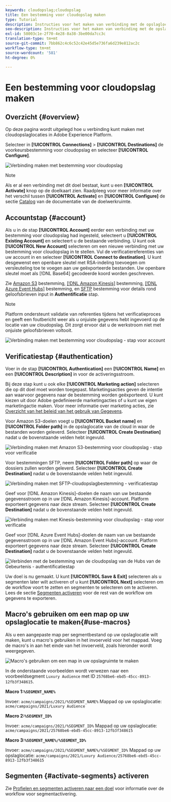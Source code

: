 ```yaml
---
keywords: cloudopslag;cloudopslag
title: Een bestemming voor cloudopslag maken
type: Tutorial
description: Instructies voor het maken van verbinding met de opslaglocaties van uw cloud
seo-description: Instructies voor het maken van verbinding met de opslaglocaties van uw cloud
exl-id: 58003c1e-2f70-4e28-8a38-3be00da7cc3c
translation-type: tm+mt
source-git-commit: 7bb862c4c6c52c42e45d5e736fa6d239e812ac2c
workflow-type: tm+mt
source-wordcount: '581'
ht-degree: 0%

---
```


# Een bestemming voor cloudopslag maken

## Overzicht {#overview}

Op deze pagina wordt uitgelegd hoe u verbinding kunt maken met cloudopslaglocaties in Adobe Experience Platform.

Selecteer in **[!UICONTROL Connections]** > **[!UICONTROL Destinations]** de voorkeursbestemming voor cloudopslag en selecteer **[!UICONTROL Configure]**.

![Verbinding maken met bestemming voor cloudopslag](../../assets/catalog/cloud-storage/workflow/connect.png)

>[!NOTE]
>
>Als er al een verbinding met dit doel bestaat, kunt u een **[!UICONTROL Activate]** knop op de doelkaart zien. Raadpleeg voor meer informatie over het verschil tussen **[!UICONTROL Activate]** en **[!UICONTROL Configure]** de sectie [Catalog](../../ui/destinations-workspace.md#catalog) van de documentatie van de doelwerkruimte.

## Accountstap {#account}

Als u in de stap **[!UICONTROL Account]** eerder een verbinding met uw bestemming voor cloudopslag had ingesteld, selecteert u **[!UICONTROL Existing Account]** en selecteert u de bestaande verbinding. U kunt ook **[!UICONTROL New Account]** selecteren om een nieuwe verbinding met uw bestemming voor cloudopslag in te stellen. Vul de verificatiereferenties van uw account in en selecteer **[!UICONTROL Connect to destination]**. U kunt desgewenst een openbare sleutel met RSA-indeling toevoegen om versleuteling toe te voegen aan uw geëxporteerde bestanden. Uw openbare sleutel moet als [!DNL Base64] gecodeerde koord worden geschreven.

Zie [Amazon S3](./amazon-s3.md) bestemming, [[!DNL Amazon Kinesis]](./amazon-kinesis.md) bestemming, [[!DNL Azure Event Hubs]](./azure-event-hubs.md) bestemming, en [SFTP](./sftp.md) bestemming voor details rond geloofsbrieven input in **Authentificatie** stap.

>[!NOTE]
>
>Platform ondersteunt validatie van referenties tijdens het verificatieproces en geeft een foutbericht weer als u onjuiste gegevens hebt ingevoerd op de locatie van uw cloudopslag. Dit zorgt ervoor dat u de werkstroom niet met onjuiste geloofsbrieven voltooit.

![Verbinding maken met bestemming voor cloudopslag - stap voor account](../../assets/catalog/cloud-storage/workflow/destination-account.png)

## Verificatiestap {#authentication}

Voer in de stap **[!UICONTROL Authentication]** een **[!UICONTROL Name]** en een **[!UICONTROL Description]** in voor de activeringsstroom.

Bij deze stap kunt u ook elke **[!UICONTROL Marketing action]** selecteren die op dit doel moet worden toegepast. Marketingsacties geven de intentie aan waarvoor gegevens naar de bestemming worden geëxporteerd. U kunt kiezen uit door Adobe gedefinieerde marketingacties of u kunt uw eigen marketingactie maken. Voor meer informatie over marketing acties, zie [Overzicht van het beleid van het gebruik van Gegevens](../../../data-governance/policies/overview.md).

Voor Amazon S3-doelen voegt u **[!UICONTROL Bucket name]** en **[!UICONTROL Folder path]** in de opslaglocatie van de cloud in waar de bestanden worden geleverd. Selecteer **[!UICONTROL Create Destination]** nadat u de bovenstaande velden hebt ingevuld.

![Verbinding maken met Amazon S3-bestemming voor cloudopslag - stap voor verificatie](../../assets/catalog/cloud-storage/workflow/amazon-s3-setup.png)

Voor bestemmingen SFTP, neem **[!UICONTROL Folder path]** op waar de dossiers zullen worden geleverd. Selecteer **[!UICONTROL Create Destination]** nadat u de bovenstaande velden hebt ingevuld.

![Verbinding maken met SFTP-cloudopslagbestemming - verificatiestap](../../assets/catalog/cloud-storage/workflow/sftp-setup.png)

Geef voor [!DNL Amazon Kinesis]-doelen de naam van uw bestaande gegevensstroom op in uw [!DNL Amazon Kinesis]-account. Platform exporteert gegevens naar deze stream. Selecteer **[!UICONTROL Create Destination]** nadat u de bovenstaande velden hebt ingevuld.

![Verbinding maken met Kinesis-bestemming voor cloudopslag - stap voor verificatie](../../assets/catalog/cloud-storage/workflow/kinesis-setup.png)

Geef voor [!DNL Azure Event Hubs]-doelen de naam van uw bestaande gegevensstroom op in uw [!DNL Amazon Event Hubs]-account. Platform exporteert gegevens naar deze stream. Selecteer **[!UICONTROL Create Destination]** nadat u de bovenstaande velden hebt ingevuld.

![Verbinden met de bestemming van de cloudopslag van de Hubs van de Gebeurtenis - authentificatiestap](../../assets/catalog/cloud-storage/workflow/event-hubs-setup.png)

Uw doel is nu gemaakt. U kunt **[!UICONTROL Save & Exit]** selecteren als u segmenten later wilt activeren of u kunt **[!UICONTROL Next]** selecteren om de workflow voort te zetten en segmenten te selecteren om te activeren. Lees de sectie [Segmenten activeren](#activate-segments) voor de rest van de workflow om gegevens te exporteren.

## Macro&#39;s gebruiken om een map op uw opslaglocatie te maken{#use-macros}

Als u een aangepaste map per segmentbestand op uw opslaglocatie wilt maken, kunt u macro&#39;s gebruiken in het invoerveld voor het mappad. Voeg de macro&#39;s in aan het einde van het invoerveld, zoals hieronder wordt weergegeven.

![Macro&#39;s gebruiken om een map in uw opslagruimte te maken](../../assets/catalog/cloud-storage/workflow/macros-folder-path.png)

In de onderstaande voorbeelden wordt verwezen naar een voorbeeldsegment `Luxury Audience` met ID `25768be6-ebd5-45cc-8913-12fb3f348615`.

**Macro 1:`%SEGMENT_NAME%`**

Invoer: `acme/campaigns/2021/%SEGMENT_NAME%`
Mappad op uw opslaglocatie: `acme/campaigns/2021/Luxury Audience`

**Macro 2:`%SEGMENT_ID%`**

Invoer: `acme/campaigns/2021/%SEGMENT_ID%`
Mappad op uw opslaglocatie: `acme/campaigns/2021/25768be6-ebd5-45cc-8913-12fb3f348615`

**Macro 3:`%SEGMENT_NAME%/%SEGMENT_ID%`**

Invoer: `acme/campaigns/2021/%SEGMENT_NAME%/%SEGMENT_ID%`
Mappad op uw opslaglocatie: `acme/campaigns/2021/Luxury Audience/25768be6-ebd5-45cc-8913-12fb3f348615`



## Segmenten {#activate-segments} activeren

Zie [Profielen en segmenten activeren naar een doel](../../ui/activate-destinations.md) voor informatie over de workflow voor segmentactivering.
